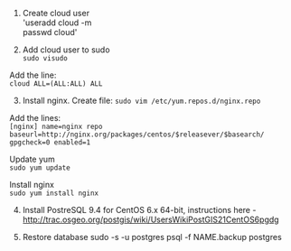 1. Create cloud user  
'useradd cloud -m  
passwd cloud'

2. Add cloud user to sudo  
`sudo visudo`

Add the line:  
`cloud ALL=(ALL:ALL) ALL`

3. Install nginx. 
Create file:
`sudo vim /etc/yum.repos.d/nginx.repo`

Add the lines:  
`[nginx]
name=nginx repo
baseurl=http://nginx.org/packages/centos/$releasever/$basearch/
gpgcheck=0
enabled=1`

Update yum  
`sudo yum update`

Install nginx  
`sudo yum install nginx`

4. Install PostreSQL 9.4 for CentOS 6.x 64-bit, instructions here - http://trac.osgeo.org/postgis/wiki/UsersWikiPostGIS21CentOS6pgdg

5. Restore database
sudo -s -u postgres
psql -f NAME.backup postgres

